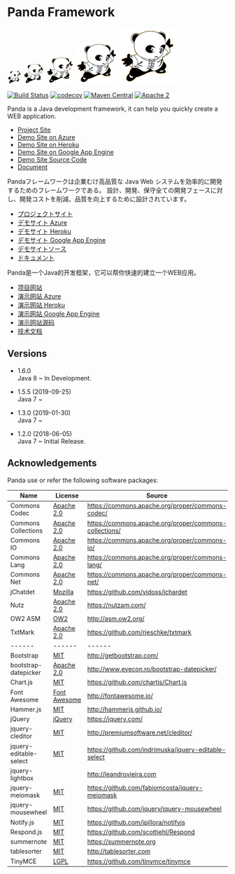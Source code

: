  Panda Framework
=====================================================================

![](https://github.com/pandafw/panda-demo/raw/master/web/site/logo/panda-32.png) ![](https://github.com/pandafw/panda-demo/raw/master/web/site/logo/panda-48.png) ![](https://github.com/pandafw/panda-demo/raw/master/web/site/logo/panda-64.png) ![](https://github.com/pandafw/panda-demo/raw/master/web/site/logo/panda-96.png) ![](https://github.com/pandafw/panda-demo/raw/master/web/site/logo/panda-128.png)

[![Build Status](https://travis-ci.org/pandafw/panda.svg?branch=b1.5.x)](https://travis-ci.org/pandafw/panda) [![codecov](https://codecov.io/gh/pandafw/panda/branch/b1.5.x/graph/badge.svg)](https://codecov.io/gh/pandafw/panda) [![Maven Central](https://maven-badges.herokuapp.com/maven-central/com.github.pandafw/panda-core/badge.svg)](https://maven-badges.herokuapp.com/maven-central/com.github.pandafw/panda-core) [![Apache 2](https://img.shields.io/badge/license-Apache%202-green)](https://www.apache.org/licenses/LICENSE-2.0.html)



Panda is a Java development framework, it can help you quickly create a WEB application.

 - [Project Site](https://pandafw.github.io/panda)
 - [Demo Site on Azure](https://panda-demo.azurewebsites.net)
 - [Demo Site on Heroku](https://pandademo.herokuapp.com)
 - [Demo Site on Google App Engine](https://panda-demo.appspot.com)
 - [Demo Site Source Code](https://github.com/pandafw/panda-demo)
 - [Document](index_en.md)



Pandaフレームワークは企業むけ高品質な Java Web システムを効率的に開発するためのフレームワークである。
設計、開発、保守全ての開発フェースに対し、開発コストを削減、品質を向上するために設計されています。

 - [プロジェクトサイト](https://pandafw.github.io/panda)
 - [デモサイト Azure](https://panda-demo.azurewebsites.net)
 - [デモサイト Heroku](https://pandademo.herokuapp.com)
 - [デモサイト Google App Engine](https://panda-demo.appspot.com)
 - [デモサイトソース](https://github.com/pandafw/panda-demo)
 - [ドキュメント](index_ja.md)



Panda是一个Java的开发框架，它可以帮你快速的建立一个WEB应用。

 - [项目网站](https://pandafw.github.io/panda)
 - [演示网站 Azure](https://panda-demo.azurewebsites.net)
 - [演示网站 Heroku](https://pandademo.herokuapp.com)
 - [演示网站 Google App Engine](https://panda-demo.appspot.com)
 - [演示网站源码](https://github.com/pandafw/panda-demo)
 - [技术文档](index_zh.md)



## Versions
 - 1.6.0  
   Java 8 ~
   In Development.

 - 1.5.5 (2019-09-25)  
   Java 7 ~

 - 1.3.0  (2019-01-30)  
   Java 7 ~

 - 1.2.0  (2018-06-05)  
   Java 7 ~
   Initial Release.



 Acknowledgements
-------------------

Panda use or refer the following software packages:

| Name                    | License                                                       | Source                                                 |
|-------------------------|---------------------------------------------------------------|--------------------------------------------------------|
| Commons Codec           | [Apache 2.0](http://www.apache.org/licenses/LICENSE-2.0)      | https://commons.apache.org/proper/commons-codec/       |
| Commons Collections     | [Apache 2.0](http://www.apache.org/licenses/LICENSE-2.0)      | https://commons.apache.org/proper/commons-collections/ |
| Commons IO              | [Apache 2.0](http://www.apache.org/licenses/LICENSE-2.0)      | https://commons.apache.org/proper/commons-io/          |
| Commons Lang            | [Apache 2.0](http://www.apache.org/licenses/LICENSE-2.0)      | https://commons.apache.org/proper/commons-lang/        |
| Commons Net             | [Apache 2.0](http://www.apache.org/licenses/LICENSE-2.0)      | https://commons.apache.org/proper/commons-net/         |
| jChatdet                | [Mozilla](https://www.mozilla.org/en-US/MPL/)                 | https://github.com/vidoss/jchardet                     |
| Nutz                    | [Apache 2.0](http://www.apache.org/licenses/LICENSE-2.0)      | https://nutzam.com/                                    |
| OW2 ASM                 | [OW2](http://asm.ow2.org/license.html)                        | http://asm.ow2.org/                                    |
| TxtMark                 | [Apache 2.0](http://www.apache.org/licenses/LICENSE-2.0)      | https://github.com/rjeschke/txtmark                    |
| ------                  | ------                                                        | ------                                                 |
| Bootstrap               | [MIT](https://opensource.org/licenses/MIT)                    | http://getbootstrap.com/                               |
| bootstrap-datepicker    | [Apache 2.0](http://www.apache.org/licenses/LICENSE-2.0)      | http://www.eyecon.ro/bootstrap-datepicker/             |
| Chart.js                | [MIT](https://opensource.org/licenses/MIT)                    | https://github.com/chartjs/Chart.js                    |
| Font Awesome            | [Font Awesome](http://fontawesome.io/license/)                | http://fontawesome.io/                                 |
| Hammer.js               | [MIT](https://opensource.org/licenses/MIT)                    | http://hammerjs.github.io/                             |
| jQuery                  | [jQuery](https://jquery.org/license/)                         | https://jquery.com/                                    |
| jquery-cleditor         | [MIT](https://opensource.org/licenses/MIT)                    | http://premiumsoftware.net/cleditor/                   |
| jquery-editable-select  | [MIT](https://opensource.org/licenses/MIT)                    | https://github.com/indrimuska/jquery-editable-select   |
| jquery-lightbox         |                                                               | http://leandrovieira.com                               |
| jquery-meiomask         | [MIT](https://opensource.org/licenses/MIT)                    | https://github.com/fabiomcosta/jquery-meiomask         |
| jquery-mousewheel       | [MIT](https://opensource.org/licenses/MIT)                    | https://github.com/jquery/jquery-mousewheel            |
| Notify.js               | [MIT](https://opensource.org/licenses/MIT)                    | https://github.com/jpillora/notifyjs                   |
| Respond.js              | [MIT](https://opensource.org/licenses/MIT)                    | https://github.com/scottjehl/Respond                   |
| summernote              | [MIT](https://opensource.org/licenses/MIT)                    | https://summernote.org                                 |
| tablesorter             | [MIT](https://opensource.org/licenses/MIT)                    | http://tablesorter.com                                 |
| TinyMCE                 | [LGPL](http://www.gnu.org/licenses/lgpl.html)                 | https://github.com/tinymce/tinymce                     |


